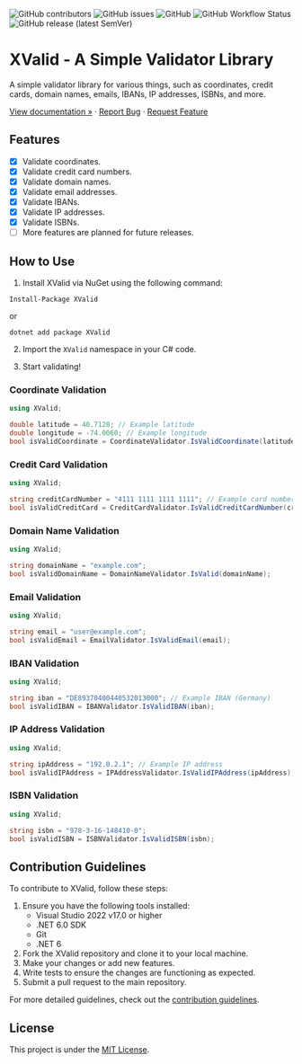 ![GitHub contributors](https://img.shields.io/github/contributors/DevyusCode/XValid)
![GitHub issues](https://img.shields.io/github/issues/DevyusCode/XValid)
![GitHub](https://img.shields.io/github/license/DevyusCode/XValid)
![GitHub Workflow Status](https://img.shields.io/github/actions/workflow/status/DevyusCode/XValid/dotnet.yml?branch=main)
![GitHub release (latest SemVer)](https://img.shields.io/github/v/release/DevyusCode/XValid)

# XValid - A Simple Validator Library

A simple validator library for various things, such as coordinates, credit cards, domain names, emails, IBANs, IP addresses, ISBNs, and more.

[View documentation »](https://dev.peyronnet.group/xvalid/) · [Report Bug](https://github.com/DevyusCode/XValid/issues/new?assignees=&labels=bug&template=bug-report.yml&title=%5BBug%5D+) · [Request Feature](https://github.com/DevyusCode/XValid/issues/new?assignees=&labels=enhancement&template=feature-request.yml&title=%5BEnhancement%5D+)

## Features

- [x] Validate coordinates.
- [x] Validate credit card numbers.
- [x] Validate domain names.
- [x] Validate email addresses.
- [x] Validate IBANs.
- [x] Validate IP addresses.
- [x] Validate ISBNs.
- [ ] More features are planned for future releases.

## How to Use

1. Install XValid via NuGet using the following command:

```
Install-Package XValid
```

or

```
dotnet add package XValid
```

2. Import the `XValid` namespace in your C# code.

3. Start validating!

### Coordinate Validation

```csharp
using XValid;

double latitude = 40.7128; // Example latitude
double longitude = -74.0060; // Example longitude
bool isValidCoordinate = CoordinateValidator.IsValidCoordinate(latitude, longitude);
```

### Credit Card Validation

```csharp
using XValid;

string creditCardNumber = "4111 1111 1111 1111"; // Example card number (Visa)
bool isValidCreditCard = CreditCardValidator.IsValidCreditCardNumber(creditCardNumber);
```

### Domain Name Validation

```csharp
using XValid;

string domainName = "example.com";
bool isValidDomainName = DomainNameValidator.IsValid(domainName);
```

### Email Validation

```csharp
using XValid;

string email = "user@example.com";
bool isValidEmail = EmailValidator.IsValidEmail(email);
```

### IBAN Validation

```csharp
using XValid;

string iban = "DE89370400440532013000"; // Example IBAN (Germany)
bool isValidIBAN = IBANValidator.IsValidIBAN(iban);
```

### IP Address Validation

```csharp
using XValid;

string ipAddress = "192.0.2.1"; // Example IP address
bool isValidIPAddress = IPAddressValidator.IsValidIPAddress(ipAddress);
```

### ISBN Validation

```csharp
using XValid;

string isbn = "978-3-16-148410-0";
bool isValidISBN = ISBNValidator.IsValidISBN(isbn);
```

## Contribution Guidelines

To contribute to XValid, follow these steps:

1. Ensure you have the following tools installed:
   - Visual Studio 2022 v17.0 or higher
   - .NET 6.0 SDK
   - Git
   - .NET 6
2. Fork the XValid repository and clone it to your local machine.
3. Make your changes or add new features.
4. Write tests to ensure the changes are functioning as expected.
5. Submit a pull request to the main repository.

For more detailed guidelines, check out the [contribution guidelines](CONTRIBUTING.md).

## License

This project is under the [MIT License](LICENSE).
